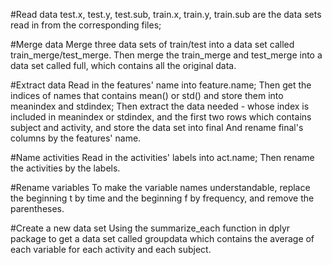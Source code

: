 #Read data
test.x, test.y, test.sub, train.x, train.y, train.sub are the data sets read in from the corresponding files;

#Merge data
Merge three data sets of train/test into a data set called train_merge/test_merge.
Then merge the train_merge and test_merge into a data set called full, which contains all the original data.

#Extract data
Read in the features' name into feature.name;
Then get the indices of names that contains mean() or std() and store them into meanindex and stdindex;
Then extract the data needed - whose index is included in meanindex or stdindex, and the first two rows which contains subject and activity, and store the data set into final
And rename final's columns by the features' name.

#Name activities
Read in the activities' labels into act.name;
Then rename the activities by the labels.

#Rename variables
To make the variable names understandable, replace the beginning t by time and the beginning f by frequency, and remove the parentheses.

#Create a new data set
Using the summarize_each function in dplyr package to get a data set called groupdata which contains the average of each variable for each activity and each subject.
